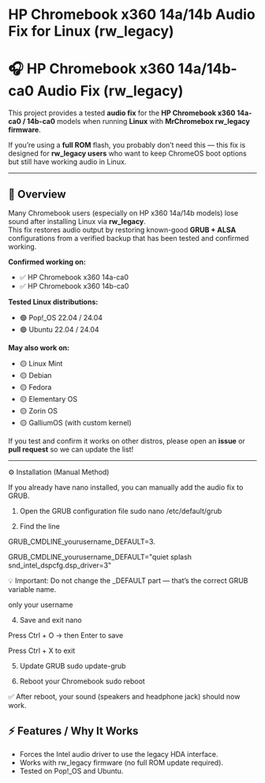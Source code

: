 # HP Chromebook x360 14a/14b Audio Fix for Linux (rw_legacy)



# 🎧 HP Chromebook x360 14a/14b-ca0 Audio Fix (rw_legacy)

This project provides a tested **audio fix** for the **HP Chromebook x360 14a-ca0 / 14b-ca0** models when running **Linux** with **MrChromebox rw_legacy firmware**.

If you’re using a **full ROM** flash, you probably don’t need this — this fix is designed for **rw_legacy users** who want to keep ChromeOS boot options but still have working audio in Linux.

---

## 🧩 Overview

Many Chromebook users (especially on HP x360 14a/14b models) lose sound after installing Linux via **rw_legacy**.  
This fix restores audio output by restoring known-good **GRUB + ALSA** configurations from a verified backup that has been tested and confirmed working.

**Confirmed working on:**
- ✅ HP Chromebook x360 14a-ca0  
- ✅ HP Chromebook x360 14b-ca0  

**Tested Linux distributions:**
- 🟢 Pop!_OS 22.04 / 24.04  
- 🟢 Ubuntu 22.04 / 24.04  

**May also work on:**
- 🟡 Linux Mint  
- 🟡 Debian  
- 🟡 Fedora  
- 🟡 Elementary OS  
- 🟡 Zorin OS  
- 🟡 GalliumOS (with custom kernel)  

If you test and confirm it works on other distros, please open an **issue** or **pull request** so we can update the list!

---

⚙️ Installation (Manual Method)

If you already have nano installed, you can manually add the audio fix to GRUB.

1. Open the GRUB configuration file
sudo nano /etc/default/grub

2. Find the line

GRUB_CMDLINE_yourusername_DEFAULT=3.

GRUB_CMDLINE_yourusername_DEFAULT="quiet splash snd_intel_dspcfg.dsp_driver=3"

💡 Important: Do not change the _DEFAULT part — that’s the correct GRUB variable name.

only your username

4. Save and exit nano

Press Ctrl + O → then Enter to save

Press Ctrl + X to exit

5. Update GRUB
sudo update-grub

6. Reboot your Chromebook
sudo reboot


✅ After reboot, your sound (speakers and headphone jack) should now work.

## ⚡ Features / Why It Works

- Forces the Intel audio driver to use the legacy HDA interface.
- Works with rw_legacy firmware (no full ROM update required).
- Tested on Pop!_OS and Ubuntu.

